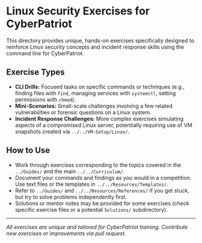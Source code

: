 # Linux Security Exercises for CyberPatriot

This directory provides unique, hands-on exercises specifically designed to reinforce Linux security concepts and incident response skills using the command line for CyberPatriot.

## Exercise Types

-   **CLI Drills:** Focused tasks on specific commands or techniques (e.g., finding files with `find`, managing services with `systemctl`, setting permissions with `chmod`).
-   **Mini-Scenarios:** Small-scale challenges involving a few related vulnerabilities or forensic questions on a Linux system.
-   **Incident Response Challenges:** More complex exercises simulating aspects of a compromised Linux server, potentially requiring use of VM snapshots created via `../../VM-Setup/Linux/`.

## How to Use

-   Work through exercises corresponding to the topics covered in the `../Guides/` and the main `../../Curriculum/`.
-   Document your commands and findings as you would in a competition. Use text files or the templates in `../../Resources/Templates/`.
-   Refer to `../Guides/` and `../../Resources/References/` if you get stuck, but try to solve problems independently first.
-   Solutions or mentor notes may be provided for some exercises (check specific exercise files or a potential `Solutions/` subdirectory).

---
*All exercises are unique and tailored for CyberPatriot training. Contribute new exercises or improvements via pull request.*
